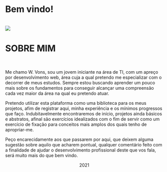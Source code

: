 # Bem vindo!
<br>
<a href="www.linkedin.com/in/walysonvons" target="_blank">
  <span>
    <img src="https://img.shields.io/badge/linkedin-%230077B5.svg?&style=for-the-badge&logo=linkedin&logoColor=white">
  </span>
</a>
<br>
<h1><strong>SOBRE MIM</strong></h1>
<br>

<p> Me chamo W. Vons, sou um jovem iniciante na área de TI, com um apreço por desenvolvimento web, área cuja a qual pretendo me especializar com o decorrer de meus estudos. Sempre estou buscando aprender um pouco mais sobre os fundamentos para conseguir alcançar uma compreensão cada vez maior da área na qual eu pretendo atuar. 
</p>
<p> Pretendo utilizar esta plataforma como uma biblioteca para os meus projetos, afim de registrar aqui, minha experiência e os mínimos progressos que faço. Indubitavelmente encontraremos de início, projetos ainda básicos e abstratos, afinal são exercícios idealizados com o fim de servir como um exercício de fixação para conceitos mais amplos dos quais tenho de apropriar-me.
</p>
<p> Peço encarecidamente aos que passarem por aqui, que deixem alguma sugestão sobre aquilo que acharem pontual, qualquer comentário feito com a finalidade de ajudar o desenvolvimento profissional deste que vos fala, será muito mais do que bem vindo.
</p>

<p align="center">2021</p>
